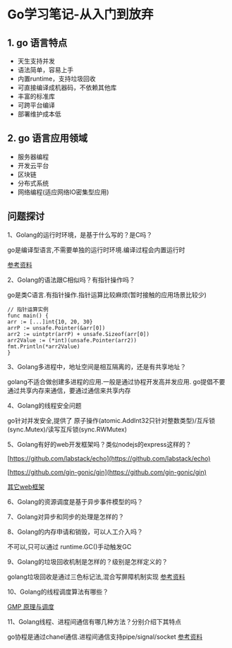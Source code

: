 # Go学习笔记-从入门到放弃

## 1. go 语言特点
* 天生支持并发
* 语法简单，容易上手
* 内置runtime，支持垃圾回收
* 可直接编译成机器码，不依赖其他库
* 丰富的标准库
* 可跨平台编译
* 部署维护成本低
## 2. go 语言应用领域
* 服务器编程
* 开发云平台
* 区块链
* 分布式系统
* 网络编程(适应网络IO密集型应用)

## 问题探讨
1、Golang的运行时环境，是基于什么写的？是C吗？

go是编译型语言,不需要单独的运行时环境.编译过程会内置运行时

[参考资料](https://blog.csdn.net/futurewu/article/details/104692651)

2、Golang的语法跟C相似吗？有指针操作吗？

go是类C语言.有指针操作.指针运算比较麻烦(暂时接触的应用场景比较少)
```
// 指针运算实例
func main() {
arr := [...]int{10, 20, 30}
arrP := unsafe.Pointer(&arr[0])
arr2 := uintptr(arrP) + unsafe.Sizeof(arr[0])
arr2Value := (*int)(unsafe.Pointer(arr2))
fmt.Println(*arr2Value)
}

```
3、Golang多进程中，地址空间是相互隔离的，还是有共享地址？

golang不适合做创建多进程的应用.一般是通过协程开发高并发应用.
go提倡不要通过共享内存来通信，要通过通信来共享内存

4、Golang的线程安全问题

go针对并发安全,提供了  原子操作(atomic.AddInt32只针对整数类型)/互斥锁(sync.Mutex)/读写互斥锁(sync.RWMutex)

5、Golang有好的web开发框架吗？类似nodejs的express这样的？

[https://github.com/labstack/echo](https://github.com/labstack/echo)

[https://github.com/gin-gonic/gin](https://github.com/gin-gonic/gin)

[其它web框架](https://github.com/smallnest/go-web-framework-benchmark)

6、Golang的资源调度是基于异步事件模型的吗？

7、Golang对异步和同步的处理是怎样的？

8、Golang的内存申请和销毁，可以人工介入吗？

不可以,只可以通过 runtime.GC()手动触发GC

9、Golang的垃圾回收机制是怎样的？级别是怎样定义的？

golang垃圾回收是通过三色标记法,混合写屏障机制实现
[参考资料](https://www.cnblogs.com/cxy2020/p/16321884.html)

10、Golang的线程调度算法有哪些？

[GMP 原理与调度](https://www.topgoer.com/%E5%B9%B6%E5%8F%91%E7%BC%96%E7%A8%8B/GMP%E5%8E%9F%E7%90%86%E4%B8%8E%E8%B0%83%E5%BA%A6.html)

11、Golang线程、进程间通信有哪几种方法？分别介绍下其特点

go协程是通过chanel通信.进程间通信支持pipe/signal/socket
[参考资料](https://blog.csdn.net/qq_42606136/article/details/121649364)
